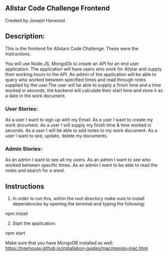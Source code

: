 ## Allstar Code Challenge Frontend
Created by Joseph Harwood

## Description:

This is the frontend for Allstars Code Challenge. These were the instructions.

You will use Node.JS, MongoDb to create an API for an end user application. The
application will have users who work for Allstar and supply their working hours to the API.
An admin of the application will be able to query who worked between specified
times and read through notes supplied by the user.The user will be able to supply a finish
time and a time worked in seconds, the backend will calculate their start time and store it
as a date in the work document.

### User Stories:
As a user I want to sign up with my Email.
As a user I want to create my work document.
As a user I will supply my finish time & time worked in seconds.
As a user I will be able to add notes to my work document.
As a user I want to see, update, delete my documents.
### Admin Stories:
As an admin I want to see all my users.
As an admin I want to see who worked between specific times.
As an admin I want to be able to read the notes and search for a word.

## Instructions
1) In order to run this, within the root directory make sure to install
dependencies by opening the terminal and typing the following:

  npm install

2) Start the application:

  npm start

Make sure that you have MongoDB installed as well:
https://treehouse.github.io/installation-guides/mac/mongo-mac.html
